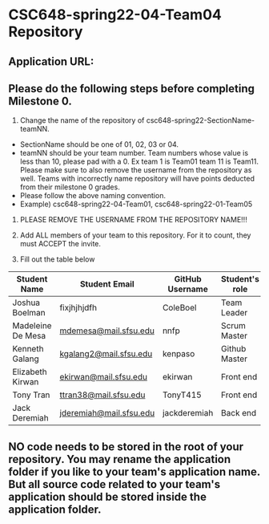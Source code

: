 # CSC648-spring22-04-Team04 Repository

## Application URL: 


## Please do the following steps before completing Milestone 0.
1. Change the name of the repository of csc648-spring22-SectionName-teamNN. 
 - SectionName should be one of 01, 02, 03 or 04. 
 - teamNN should be your team number. Team numbers whose value is less than 10, please pad with a 0. Ex team 1 is Team01 team 11 is Team11. Please make sure to also remove the username from the repository as well. Teams with incorrectly name repository will have points deducted from their milestone 0 grades.
 - Please follow the above naming convention.
 - Example) csc648-spring22-04-Team01,   csc648-spring22-01-Team05

1. PLEASE REMOVE THE USERNAME FROM THE REPOSITORY NAME!!!

2. Add ALL members of your team to this repository. For it to count, they must ACCEPT the invite.

3. Fill out the table below


| Student Name | Student Email | GitHub Username | Student's role |
|    ---     |     ---     |     ---       |  --- |
| Joshua Boelman     | fixjhjhjdfh             |   ColeBoel            |  Team Leader |
| Madeleine De Mesa    | mdemesa@mail.sfsu.edu              |  nnfp              |  Scrum Master |
| Kenneth Galang    | kgalang2@mail.sfsu.edu              |   kenpaso              |  Github Master |
| Elizabeth Kirwan   | ekirwan@mail.sfsu.edu             |   ekirwan             |  Front end |
| Tony Tran    | ttran38@mail.sfsu.edu             |   TonyT415              |  Front end |
| Jack Deremiah    | jderemiah@mail.sfsu.edu             |   jackderemiah             |  Back end |


## NO code needs to be stored in the root of your repository. You may rename the application folder if you like to your team's application name. But all source code related to your team's application should be stored inside the application folder.
